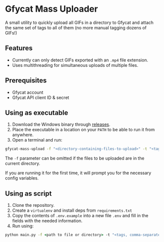 # Gfycat Mass Uploader

A small utility to quickly upload all GIFs in a directory 
to Gfycat and attach the same set of tags to all of them (no more
manual tagging dozens of GIFs!)

## Features
- Currently can only detect GIFs exported with an `.mp4` file extension. 
- Uses multithreading for simultaneous uploads of multiple files.

## Prerequisites
- Gfycat account
- Gfycat API client ID & secret

## Using as executable
1. Download the Windows binary through
[releases](https://github.com/kvdomingo/gfycat-mass-uploader/releases).
2. Place the executable in a location on your `PATH` to be able to run it from
anywhere. 
3. Open a terminal and run:
```cmd
gfycat-mass-upload -f "<directory-containing-files-to-upload>" -t "<tags, comma-separated>"
```
The `-f` parameter can be omitted if the files to be uploaded are in the 
current directory.

If you are running it for the first time, it will prompt you for the necessary
config variables.

## Using as script
1. Clone the repository.
2. Create a `virtualenv` and install deps from `requirements.txt`
3. Copy the contents of `.env.example` into a new file `.env` and fill
in the fields with the needed information.
4. Run using:
```cmd
python main.py -f <path to file or directory> -t "<tags, comma-separated>"
```
